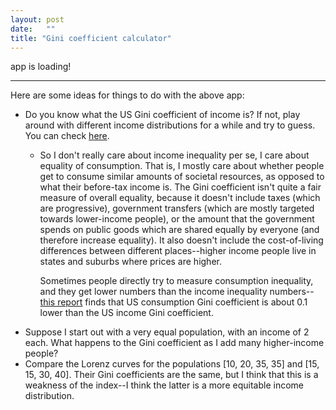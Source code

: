 ```yaml
---
layout: post
date:   ""
title: "Gini coefficient calculator"
---
```

<script src="https://bshlgrs.github.io/economics-demos/build/bundle.js"></script>


<div class="react-demo" data-demo-name="gini-demo">
  app is loading!
</div>

<script defer>
  loadAllDemos();
</script>

----

Here are some ideas for things to do with the above app:

- Do you know what the US Gini coefficient of income is? If not, play around with different income distributions for a while and try to guess. You can check [here](http://data.worldbank.org/indicator/SI.POV.GINI?end=2013&locations=US&start=1986&view=chart&year_high_desc=false).
  - So I don't really care about income inequality per se, I care about equality of consumption. That is, I mostly care about whether people get to consume similar amounts of societal resources, as opposed to what their before-tax income is. The Gini coefficient isn't quite a fair measure of overall equality, because it doesn't include taxes (which are progressive), government transfers (which are mostly targeted towards lower-income people), or the amount that the government spends on public goods which are shared equally by everyone (and therefore increase equality). It also doesn't include the cost-of-living differences between different places--higher income people live in states and suburbs where prices are higher.

    Sometimes people directly try to measure consumption inequality, and they get lower numbers than the income inequality numbers--[this report](http://gini-research.org/system/uploads/443/original/US.pdf?1370077377) finds that US consumption Gini coefficient is about 0.1 lower than the US income Gini coefficient.
- Suppose I start out with a very equal population, with an income of 2 each. What happens to the Gini coefficient as I add many higher-income people?
- Compare the Lorenz curves for the populations [10, 20, 35, 35] and [15, 15, 30, 40]. Their Gini coefficients are the same, but I think that this is a weakness of the index--I think the latter is a more equitable income distribution.
